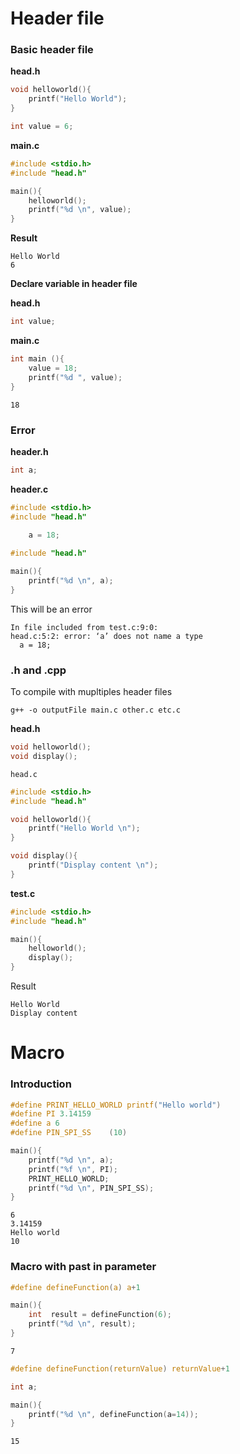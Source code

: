 # Header file

### Basic header file

**head.h**

```c
void helloworld(){
	printf("Hello World");
}

int value = 6;
```

**main.c**

```c
#include <stdio.h>
#include "head.h"

main(){
	helloworld();
	printf("%d \n", value);
}
```

**Result**

```
Hello World
6
```

**Declare variable in header file**

**head.h**

```c
int value;
```

**main.c**

```c
int main (){
	value = 18;
	printf("%d ", value);
}
```

```
18
```

### Error

**header.h**

```c
int a;
```

**header.c**

```c
#include <stdio.h>
#include "head.h"
	
	a = 18;
```

```c
#include "head.h"

main(){
	printf("%d \n", a);
}
```

This will be an error

```
In file included from test.c:9:0:
head.c:5:2: error: ‘a’ does not name a type
  a = 18;
```

### **.h** and **.cpp**

To compile with mupltiples header files

``g++ -o outputFile main.c other.c etc.c``

**head.h**

```c
void helloworld();
void display();
```

``head.c``

```c
#include <stdio.h>
#include "head.h"

void helloworld(){
	printf("Hello World \n");
}

void display(){
	printf("Display content \n");
}
```

**test.c**

```c
#include <stdio.h>
#include "head.h"

main(){
	helloworld();
	display();
}
```
Result

```
Hello World 
Display content 
```

# Macro

### Introduction 

````c
#define PRINT_HELLO_WORLD printf("Hello world")
#define PI 3.14159
#define a 6
#define PIN_SPI_SS    (10)

main(){
	printf("%d \n", a);
	printf("%f \n", PI);
	PRINT_HELLO_WORLD;
	printf("%d \n", PIN_SPI_SS);
}	
````

```
6
3.14159
Hello world
10
```

### Macro with past in parameter

```c
#define defineFunction(a) a+1

main(){
	int  result = defineFunction(6);
	printf("%d \n", result);
}	
```
```
7
```

```c
#define defineFunction(returnValue) returnValue+1

int a;

main(){
	printf("%d \n", defineFunction(a=14));
}
```

```
15
```
